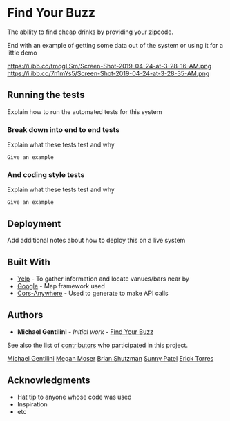 # Find Your Buzz

The ability to find cheap drinks by providing your zipcode. 


End with an example of getting some data out of the system or using it for a little demo

https://i.ibb.co/tmqgLSm/Screen-Shot-2019-04-24-at-3-28-16-AM.png
https://i.ibb.co/7n1mYs5/Screen-Shot-2019-04-24-at-3-28-35-AM.png

## Running the tests

Explain how to run the automated tests for this system

### Break down into end to end tests

Explain what these tests test and why

```
Give an example
```

### And coding style tests

Explain what these tests test and why

```
Give an example
```

## Deployment

Add additional notes about how to deploy this on a live system

## Built With

* [Yelp](https://www.yelp.com/developers/documentation/v3/business) - To gather information and locate vanues/bars near by 
* [Google](https://cors-anywhere.herokuapp.com/) - Map framework used 
* [Cors-Anywhere](https://cors-anywhere.herokuapp.com/) - Used to generate to make API calls


## Authors

* **Michael Gentilini** - *Initial work* - [Find Your Buzz](https://github.com/mgmoser1/group-project-1)



See also the list of [contributors](https://github.com/mgmoser1/group-project-1) who participated in this project.

[Michael Gentilini](https://github.com/dallasappraiser)
[Megan Moser](https://github.com/mgmoser1)
[Brian Shutzman](https://github.com/bjschutzman/totally-trivia)
[Sunny Patel]()
[Erick Torres](https://github.com/ericktorres1)



## Acknowledgments

* Hat tip to anyone whose code was used
* Inspiration
* etc


